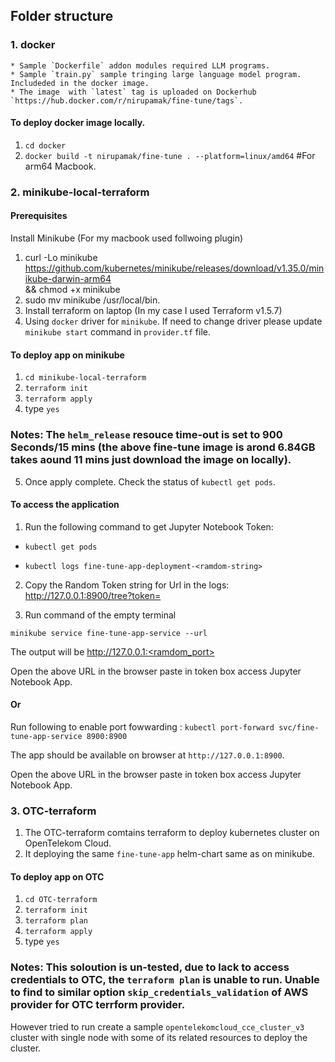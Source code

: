 ## Folder structure

### 1. docker
    * Sample `Dockerfile` addon modules required LLM programs. 
    * Sample `train.py` sample tringing large language model program. Includeded in the docker image. 
    * The image  with `latest` tag is uploaded on Dockerhub `https://hub.docker.com/r/nirupamak/fine-tune/tags`.

#### To deploy docker image locally.
1. `cd docker`  
2. `docker build -t nirupamak/fine-tune . --platform=linux/amd64` #For arm64 Macbook.

### 2. minikube-local-terraform
#### Prerequisites
Install Minikube (For my macbook used follwoing plugin)
1. curl -Lo minikube https://github.com/kubernetes/minikube/releases/download/v1.35.0/minikube-darwin-arm64 \
   && chmod +x minikube
2. sudo mv minikube /usr/local/bin. 
3. Install terraform on laptop (In my case I used Terraform v1.5.7)
4. Using `docker` driver for `minikube`. If need to change driver please update `minikube start` command in `provider.tf` file.

#### To deploy app on minikube
1. `cd minikube-local-terraform`  
2. `terraform init`
3. `terraform apply`
4. type `yes`

### Notes: The `helm_release` resouce time-out is set to 900 Seconds/15 mins (the above fine-tune image is arond 6.84GB takes aound 11 mins just download the image on locally).

5. Once apply complete. Check the status of `kubectl get pods`.
 
#### To access the application

1. Run the following command to get Jupyter Notebook Token:

 * `kubectl get pods`

 * `kubectl logs fine-tune-app-deployment-<ramdom-string>`

2. Copy the Random Token string for Url in the logs:
http://127.0.0.1:8900/tree?token=<ramdom-token-string>
 
3. Run command of the empty terminal

`minikube service fine-tune-app-service --url`

The output will be http://127.0.0.1:<ramdom_port>

Open the above URL in the browser paste <ramdom-token-string> in token box access Jupyter Notebook App.

#### Or 

Run following to enable port fowwarding :
`kubectl port-forward svc/fine-tune-app-service 8900:8900`

The app should be available on browser at `http://127.0.0.1:8900`.

Open the above URL in the browser paste <ramdom-token-string> in token box access Jupyter Notebook App.

### 3. OTC-terraform

1. The OTC-terraform comtains terraform to deploy kubernetes cluster on OpenTelekom Cloud. 
2. It deploying the same `fine-tune-app` helm-chart same as on minikube. 

#### To deploy app on OTC
1. `cd OTC-terraform`  
2. `terraform init`
3. `terraform plan`
4. `terraform apply`
5. type `yes`

### Notes: This soloution is un-tested, due to lack to access credentials to OTC, the `terraform plan` is unable to run. Unable to find to similar option `skip_credentials_validation` of AWS provider for OTC terrform provider. 

However tried to run create a sample `opentelekomcloud_cce_cluster_v3` cluster with single node with some of its related resources to deploy the cluster.